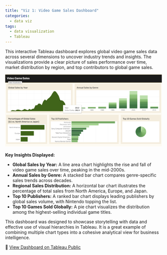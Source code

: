 ```yaml
---
title: "Viz 1: Video Game Sales Dashboard"
categories:
  - data viz
tags:
  - data visualization
  - Tableau
---
```


This interactive Tableau dashboard explores global video game sales data across several dimensions to uncover industry trends and insights. The visualizations provide a clear picture of sales performance over time, market distribution by region, and top contributors to global game sales.

![screenshot](../assets/images/viz-1-screenshot.png)

**Key Insights Displayed:**

- **Global Sales by Year:** A line area chart highlights the rise and fall of video game sales over time, peaking in the mid-2000s.
- **Annual Sales by Genre:** A stacked bar chart compares genre-specific sales trends across decades.
- **Regional Sales Distribution:** A horizontal bar chart illustrates the percentage of total sales from North America, Europe, and Japan.
- **Top 10 Publishers:** A ranked bar chart displays leading publishers by global sales volume, with Nintendo topping the list.
- **Top 10 Games Sold Globally:** A pie chart visualizes the distribution among the highest-selling individual game titles.

This dashboard was designed to showcase storytelling with data and effective use of visual hierarchies in Tableau. It is a great example of combining multiple chart types into a cohesive analytical view for business intelligence.

🔗 [View Dashboard on Tableau Public](https://public.tableau.com/app/profile/ericnbello/viz/VideoGameSales_17394784637610/VideoGameSalesDashboard)